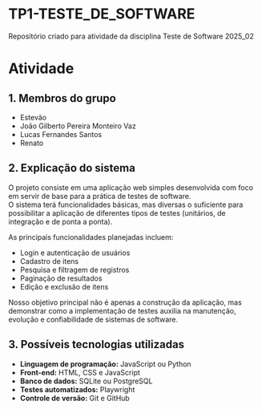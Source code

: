 # TP1-TESTE_DE_SOFTWARE
Repositório criado para atividade da disciplina Teste de Software 2025_02

# Atividade 

## 1. Membros do grupo
- Estevão
- João Gilberto Pereira Monteiro Vaz
- Lucas Fernandes Santos
- Renato

## 2. Explicação do sistema
O projeto consiste em uma aplicação web simples desenvolvida com foco em servir de base para a prática de testes de software.  
O sistema terá funcionalidades básicas, mas diversas o suficiente para possibilitar a aplicação de diferentes tipos de testes (unitários, de integração e de ponta a ponta).  

As principais funcionalidades planejadas incluem:
- Login e autenticação de usuários  
- Cadastro de itens  
- Pesquisa e filtragem de registros  
- Paginação de resultados  
- Edição e exclusão de itens  

Nosso objetivo principal não é apenas a construção da aplicação, mas demonstrar como a implementação de testes auxilia na manutenção, evolução e confiabilidade de sistemas de software.

## 3. Possíveis tecnologias utilizadas
- **Linguagem de programação:** JavaScript ou Python 
- **Front-end:** HTML, CSS e JavaScript
- **Banco de dados:** SQLite ou PostgreSQL  
- **Testes automatizados:** Playwright  
- **Controle de versão:** Git e GitHub  
